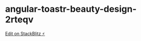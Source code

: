 # angular-toastr-beauty-design-2rteqv

[Edit on StackBlitz ⚡️](https://stackblitz.com/edit/angular-toastr-beauty-design-2rteqv)